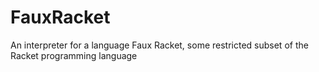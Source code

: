 FauxRacket
==========

An interpreter for a language Faux Racket, some restricted subset of the Racket programming language